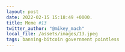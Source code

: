 ```yaml
---
layout: post
date: 2022-02-15 15:18:49 +0000.
title: Meme #13
twitter_author: "@mikey_mach"
local_file: /assets/images/13.jpeg
tags: banning-bitcoin government pointless
---
```

